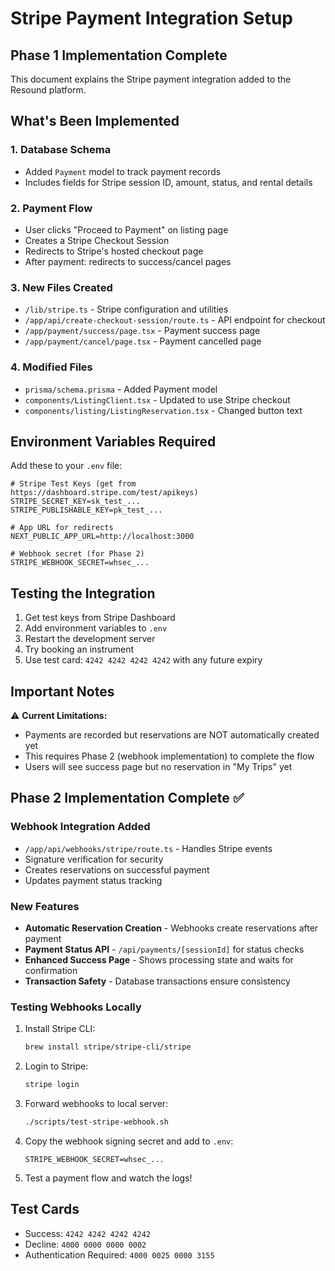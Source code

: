# Stripe Payment Integration Setup

## Phase 1 Implementation Complete

This document explains the Stripe payment integration added to the Resound platform.

## What's Been Implemented

### 1. Database Schema
- Added `Payment` model to track payment records
- Includes fields for Stripe session ID, amount, status, and rental details

### 2. Payment Flow
- User clicks "Proceed to Payment" on listing page
- Creates a Stripe Checkout Session
- Redirects to Stripe's hosted checkout page
- After payment: redirects to success/cancel pages

### 3. New Files Created
- `/lib/stripe.ts` - Stripe configuration and utilities
- `/app/api/create-checkout-session/route.ts` - API endpoint for checkout
- `/app/payment/success/page.tsx` - Payment success page
- `/app/payment/cancel/page.tsx` - Payment cancelled page

### 4. Modified Files
- `prisma/schema.prisma` - Added Payment model
- `components/ListingClient.tsx` - Updated to use Stripe checkout
- `components/listing/ListingReservation.tsx` - Changed button text

## Environment Variables Required

Add these to your `.env` file:

```env
# Stripe Test Keys (get from https://dashboard.stripe.com/test/apikeys)
STRIPE_SECRET_KEY=sk_test_...
STRIPE_PUBLISHABLE_KEY=pk_test_...

# App URL for redirects
NEXT_PUBLIC_APP_URL=http://localhost:3000

# Webhook secret (for Phase 2)
STRIPE_WEBHOOK_SECRET=whsec_...
```

## Testing the Integration

1. Get test keys from Stripe Dashboard
2. Add environment variables to `.env`
3. Restart the development server
4. Try booking an instrument
5. Use test card: `4242 4242 4242 4242` with any future expiry

## Important Notes

⚠️ **Current Limitations:**
- Payments are recorded but reservations are NOT automatically created yet
- This requires Phase 2 (webhook implementation) to complete the flow
- Users will see success page but no reservation in "My Trips" yet

## Phase 2 Implementation Complete ✅

### Webhook Integration Added
- `/app/api/webhooks/stripe/route.ts` - Handles Stripe events
- Signature verification for security
- Creates reservations on successful payment
- Updates payment status tracking

### New Features
- **Automatic Reservation Creation** - Webhooks create reservations after payment
- **Payment Status API** - `/api/payments/[sessionId]` for status checks
- **Enhanced Success Page** - Shows processing state and waits for confirmation
- **Transaction Safety** - Database transactions ensure consistency

### Testing Webhooks Locally

1. Install Stripe CLI:
   ```bash
   brew install stripe/stripe-cli/stripe
   ```

2. Login to Stripe:
   ```bash
   stripe login
   ```

3. Forward webhooks to local server:
   ```bash
   ./scripts/test-stripe-webhook.sh
   ```

4. Copy the webhook signing secret and add to `.env`:
   ```env
   STRIPE_WEBHOOK_SECRET=whsec_...
   ```

5. Test a payment flow and watch the logs!

## Test Cards

- Success: `4242 4242 4242 4242`
- Decline: `4000 0000 0000 0002`
- Authentication Required: `4000 0025 0000 3155`